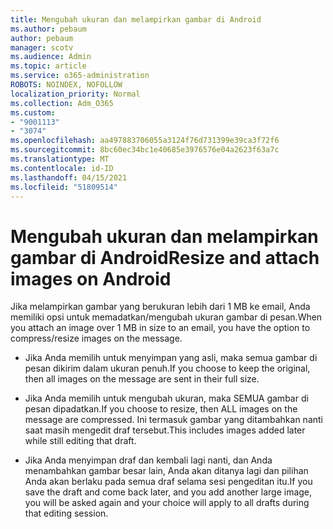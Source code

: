 ```yaml
---
title: Mengubah ukuran dan melampirkan gambar di Android
ms.author: pebaum
author: pebaum
manager: scotv
ms.audience: Admin
ms.topic: article
ms.service: o365-administration
ROBOTS: NOINDEX, NOFOLLOW
localization_priority: Normal
ms.collection: Adm_O365
ms.custom:
- "9001113"
- "3074"
ms.openlocfilehash: aa497883706055a3124f76d731399e39ca3f72f6
ms.sourcegitcommit: 8bc60ec34bc1e40685e3976576e04a2623f63a7c
ms.translationtype: MT
ms.contentlocale: id-ID
ms.lasthandoff: 04/15/2021
ms.locfileid: "51809514"
---
```

# <a name="resize-and-attach-images-on-android"></a><span data-ttu-id="b0e6e-102">Mengubah ukuran dan melampirkan gambar di Android</span><span class="sxs-lookup"><span data-stu-id="b0e6e-102">Resize and attach images on Android</span></span>

<span data-ttu-id="b0e6e-103">Jika melampirkan gambar yang berukuran lebih dari 1 MB ke email, Anda memiliki opsi untuk memadatkan/mengubah ukuran gambar di pesan.</span><span class="sxs-lookup"><span data-stu-id="b0e6e-103">When you attach an image over 1 MB in size to an email, you have the option to compress/resize images on the message.</span></span>
 
- <span data-ttu-id="b0e6e-104">Jika Anda memilih untuk menyimpan yang asli, maka semua gambar di pesan dikirim dalam ukuran penuh.</span><span class="sxs-lookup"><span data-stu-id="b0e6e-104">If you choose to keep the original, then all images on the message are sent in their full size.</span></span>
 
- <span data-ttu-id="b0e6e-105">Jika Anda memilih untuk mengubah ukuran, maka SEMUA gambar di pesan dipadatkan.</span><span class="sxs-lookup"><span data-stu-id="b0e6e-105">If you choose to resize, then ALL images on the message are compressed.</span></span>  <span data-ttu-id="b0e6e-106">Ini termasuk gambar yang ditambahkan nanti saat masih mengedit draf tersebut.</span><span class="sxs-lookup"><span data-stu-id="b0e6e-106">This includes images added later while still editing that draft.</span></span>
 
- <span data-ttu-id="b0e6e-107">Jika Anda menyimpan draf dan kembali lagi nanti, dan Anda menambahkan gambar besar lain, Anda akan ditanya lagi dan pilihan Anda akan berlaku pada semua draf selama sesi pengeditan itu.</span><span class="sxs-lookup"><span data-stu-id="b0e6e-107">If you save the draft and come back later, and you add another large image, you will be asked again and your choice will apply to all drafts during that editing session.</span></span>
 
